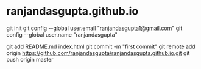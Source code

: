 # ranjandasgupta.github.io
git init
git config --global user.email "ranjandasgupta1@gmail.com"
git config --global user.name "ranjandasgupta"


git add README.md index.html
git commit -m "first commit"
git remote add origin https://github.com/ranjandasgupta/ranjandasgupta.github.io.git
git push origin master
